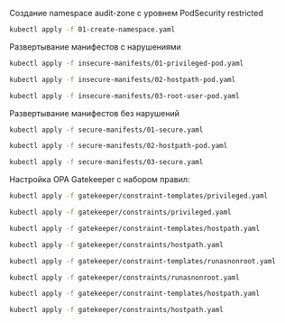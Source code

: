 Создание namespace audit-zone с уровнем PodSecurity restricted

```bash
kubectl apply -f 01-create-namespace.yaml
```

Развертывание манифестов с нарушениями
```bash
kubectl apply -f insecure-manifests/01-privileged-pod.yaml
```
```bash
kubectl apply -f insecure-manifests/02-hostpath-pod.yaml 
```
```bash
kubectl apply -f insecure-manifests/03-root-user-pod.yaml
```

Развертывание манифестов без нарушений
```bash
kubectl apply -f secure-manifests/01-secure.yaml
```
```bash
kubectl apply -f secure-manifests/02-hostpath-pod.yaml 
```
```bash
kubectl apply -f secure-manifests/03-secure.yaml
```

Настройка OPA Gatekeeper с набором правил:
```bash
kubectl apply -f gatekeeper/constraint-templates/privileged.yaml
```
```bash
kubectl apply -f gatekeeper/constraints/privileged.yaml
```

```bash
kubectl apply -f gatekeeper/constraint-templates/hostpath.yaml
```
```bash
kubectl apply -f gatekeeper/constraints/hostpath.yaml
```

```bash
kubectl apply -f gatekeeper/constraint-templates/runasnonroot.yaml
```
```bash
kubectl apply -f gatekeeper/constraints/runasnonroot.yaml
```

```bash
kubectl apply -f gatekeeper/constraint-templates/hostpath.yaml
```
```bash
kubectl apply -f gatekeeper/constraints/hostpath.yaml
```
